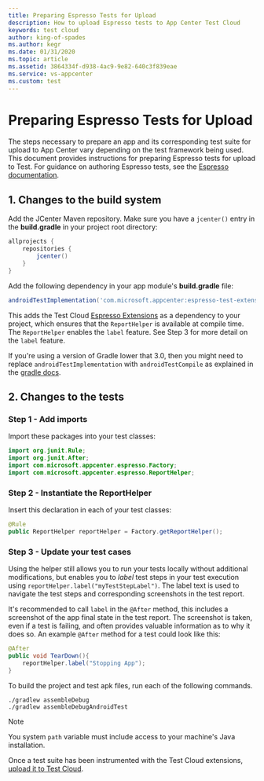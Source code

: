 ```yaml
---
title: Preparing Espresso Tests for Upload
description: How to upload Espresso tests to App Center Test Cloud
keywords: test cloud
author: king-of-spades
ms.author: kegr
ms.date: 01/31/2020
ms.topic: article
ms.assetid: 3864334f-d938-4ac9-9e82-640c3f839eae
ms.service: vs-appcenter
ms.custom: test
---
```


# Preparing Espresso Tests for Upload

The steps necessary to prepare an app and its corresponding test suite for upload to App Center vary depending on the test framework being used. This document provides instructions for preparing Espresso tests for upload to Test. For guidance on authoring Espresso tests, see the [Espresso documentation](https://developer.android.com/training/testing/ui-testing/espresso-testing.html).

## 1. Changes to the build system

Add the JCenter Maven repository. Make sure you have a `jcenter()` entry in the **build.gradle** in your project root directory:

```gradle
allprojects {
    repositories {
        jcenter()
    }
}
```

Add the following dependency in your app module's **build.gradle** file:

```gradle
androidTestImplementation('com.microsoft.appcenter:espresso-test-extension:1.4')
```

This adds the Test Cloud [Espresso Extensions](https://github.com/Microsoft/AppCenter-Test-Espresso-Extensions) as a dependency to your project, which ensures that the `ReportHelper` is available at compile time. The `ReportHelper` enables the `label` feature. See Step 3 for more detail on the `label` feature. 

If you're using a version of Gradle lower that 3.0, then you might need to replace `androidTestImplementation` with `androidTestCompile` as explained in the [gradle docs](https://docs.gradle.org/current/userguide/java_library_plugin.html#sec:java_library_separation).

## 2. Changes to the tests

### Step 1 - Add imports

Import these packages into your test classes:

```java
import org.junit.Rule;
import org.junit.After;
import com.microsoft.appcenter.espresso.Factory;
import com.microsoft.appcenter.espresso.ReportHelper;
```

### Step 2 - Instantiate the ReportHelper

Insert this declaration in each of your test classes:

```java
@Rule
public ReportHelper reportHelper = Factory.getReportHelper();
```

### Step 3 - Update your test cases

Using the helper still allows you to run your tests locally without additional modifications, but enables you to *label* test steps in your test execution using `reportHelper.label("myTestStepLabel")`. The label text is used to navigate the test steps and corresponding screenshots in the test report.

It's recommended to call `label` in the `@After` method, this includes a screenshot of the app final state in the test report. The screenshot is taken, even if a test is failing, and often provides valuable information as to why it does so. An example `@After` method for a test could look like this:

```java
@After
public void TearDown(){
    reportHelper.label("Stopping App");
}
```
To build the project and test apk files, run each of the following commands.

```shell
./gradlew assembleDebug
./gradlew assembleDebugAndroidTest
```

> [!NOTE]
> You system `path` variable must include access to your machine's Java installation.

Once a test suite has been instrumented with the Test Cloud extensions, [upload it to Test Cloud](~/test-cloud/starting-a-test-run.md).
